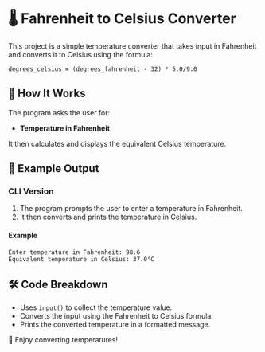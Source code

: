 # 🌡️ Fahrenheit to Celsius Converter

This project is a simple temperature converter that takes input in Fahrenheit and converts it to Celsius using the formula:

```
degrees_celsius = (degrees_fahrenheit - 32) * 5.0/9.0
```

## 📝 How It Works

The program asks the user for:
- **Temperature in Fahrenheit**

It then calculates and displays the equivalent Celsius temperature.

## 📌 Example Output

### CLI Version
1. The program prompts the user to enter a temperature in Fahrenheit.
2. It then converts and prints the temperature in Celsius.

#### **Example**
```
Enter temperature in Fahrenheit: 98.6
Equivalent temperature in Celsius: 37.0°C
```

## 🛠️ Code Breakdown

- Uses `input()` to collect the temperature value.
- Converts the input using the Fahrenheit to Celsius formula.
- Prints the converted temperature in a formatted message.

🎉 Enjoy converting temperatures!

